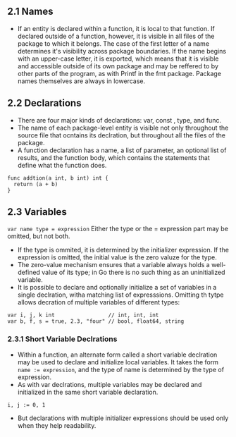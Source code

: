 ## 2.1 Names
* If an entity is declared within a function, it is local to that function. If declared outside of a function, however, it is visible in all files of the package to which it belongs. The case of the first letter of a name determines it's visibility across package boundaries. If the name begins with an upper-case letter, it is exported, which means that it is visible and accessible outside of its own package and may be reffered to by other parts of the program, as with Printf in the fmt package. Package names themselves are always in lowercase. 

## 2.2 Declarations 
* There are four major kinds of declarations: var, const , type, and func. 
* The name of each package-level entity is visible not only throughout the source file that ocntains its declration, but throughout all the files of the package. 
* A function declaration has a name, a list of parameter, an optional list of results, and the function body, which contains the statements that define what the function does. 
```
func addtion(a int, b int) int {
  return (a + b)
}
```
## 2.3 Variables 
`var name type = expression`
Either the type or the = expression part may be omitted, but not both. 

* If the type is ommited, it is determined by the initializer expression. If the expression is omitted, the initial value is the zero valuze for the type. 
* The zero-value mechanism ensures that a variable always holds a well-defined value of its type; in Go there is no such thing as an uninitialized variable. 
* It is possible to declare and optionally initialize a set of variables in a single declration, witha  matching list of expresssions. Omitting th tytpe allows decration of multiple variables of different types: 
```
var i, j, k int                 // int, int, int
var b, f, s = true, 2.3, "four" // bool, float64, string
```
### 2.3.1 Short Variable Declrations 
* Within a function, an alternate form called a short variable declration may be used to declare and initialize local variables. It takes the form `name := expression`, and the type of name is determined by the type of expression. 
* As with var declrations, multiple variables may be declared and initialized in the same short variable declaration. 

`i, j := 0, 1`
 
* But declarations with multiple initializer expressions should be used only when they help readability. 
